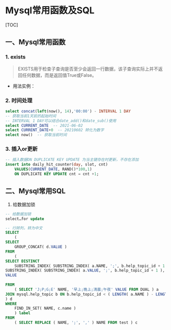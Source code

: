 # Mysql常用函数及SQL

[TOC]

## 一、Mysql常用函数

### 1. exists

> EXISTS用于检查子查询是否至少会返回一行数据，该子查询实际上并不返回任何数据，而是返回值True或False。

* 用法实例：

### 2. 时间处理

```sql
select concat(left(now(), 14),'00:00') - INTERVAL 1 DAY
-- 获取当前1天前的起始时间
-- INTERVAL 1 DAY可以结合date_add()和date_sub()使用
select CURRENT_DATE  -- 2021-06-02
select CURRENT_DATE+0  -- 20210602 转化为数字
select now()  -- 获取当前时间
```

### 3. 插入or更新

```sql
-- 插入数据ON DUPLICATE KEY UPDATE 为当主键存在时更新，不存在添加
insert into daily_hit_counter(day, slot, cnt)
	VALUES(CURRENT_DATE, RAND()*100,1)
	ON DUPLICATE KEY UPDATE cnt = cnt +1;
```







## 二、Mysql常用SQL

1. 给数据加锁

```sql
-- 给数据加锁
select…for update
```





```sql
-- 行转列，转为中文
SELECT
	(
SELECT
	GROUP_CONCAT( d.VALUE ) 
FROM
	(
SELECT DISTINCT
	SUBSTRING_INDEX( SUBSTRING_INDEX( a.NAME, ';', b.help_topic_id + 1 ), ';',- 1 ) NAME,
SUBSTRING_INDEX( SUBSTRING_INDEX( a.VALUE, ';', b.help_topic_id + 1 ), ';',- 1 ) 
VALUE
	
FROM
	( SELECT 'J;P;G;E' NAME, '早上;晚上;清晨;午夜' VALUE FROM DUAL ) a
JOIN mysql.help_topic b ON b.help_topic_id < ( LENGTH( a.NAME ) - LENGTH( REPLACE ( a.NAME, ';', '' ) ) + 1 ) 
) d 
WHERE
	FIND_IN_SET( NAME, c.name ) 
	) label 
FROM
	( SELECT REPLACE ( NAME, ';', ',' ) NAME FROM test ) c
```

